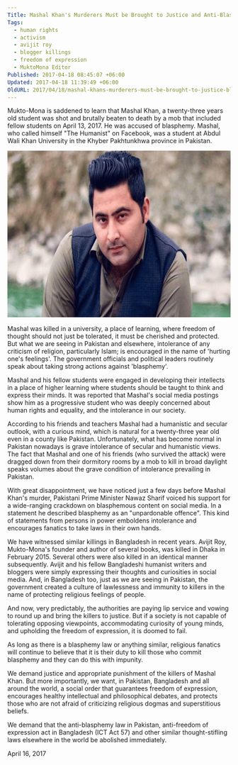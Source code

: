 ```yaml
---
Title: Mashal Khan's Murderers Must be Brought to Justice and Anti-Blasphemy Laws Must be Abolished
Tags:
  - human rights
  - activism
  - avijit roy
  - blogger killings
  - freedom of expression
  - MuktoMona Editor
Published: 2017-04-18 08:45:07 +06:00
Updated: 2017-04-18 11:39:49 +06:00
OldURL: 2017/04/18/mashal-khans-murderers-must-be-brought-to-justice-blasphemy-or-laws-alike-must-be-abolished/
---
```


Mukto-Mona is saddened to learn that Mashal Khan, a twenty-three years old student was shot and brutally beaten to death by a mob that included fellow students on April 13, 2017.  He was accused of blasphemy.  Mashal, who called himself "The Humanist" on Facebook, was a student at Abdul Wali Khan University in the Khyber Pakhtunkhwa province in Pakistan.

<a href="https://enblog.muktomona.com/2017/04/18/mashal-khans-murderers-must-be-brought-to-justice-blasphemy-or-laws-alike-must-be-abolished/mashal-khan/" rel="attachment wp-att-5211"><img src="https://raw.githubusercontent.com/think-mm/enblog-static/web/wp-uploads/2017/04/Mashal-Khan.gif" alt="" width="669" height="376" class="aligncenter size-full wp-image-5211" /></a>
  
Mashal was killed in a university, a place of learning, where freedom of thought should not just be tolerated, it must be cherished and protected.  But what we are seeing in Pakistan and elsewhere, intolerance of any criticism of religion, particularly Islam; is encouraged in the name of 'hurting one's feelings'.  The government officials and political leaders routinely speak about taking strong actions against 'blasphemy'.

Mashal and his fellow students were engaged in developing their intellects in a place of higher learning where students should be taught to think and express their minds.  It was reported that Mashal's social media postings show him as a progressive student who was deeply concerned about human rights and equality, and the intolerance in our society. 

According to his friends and teachers Mashal had a humanistic and secular outlook, with a curious mind, which is natural for a twenty-three year old even in a county like Pakistan.  Unfortunately, what has become normal in Pakistan nowadays is grave intolerance of secular and humanistic views.  The fact that Mashal and one of his friends (who survived the attack) were dragged down from their dormitory rooms by a mob to kill in broad daylight speaks volumes about the grave condition of intolerance prevailing in Pakistan.  

With great disappointment, we have noticed just a few days before Mashal Khan's murder, Pakistani Prime Minister Nawaz Sharif voiced his support for a wide-ranging crackdown on blasphemous content on social media.  In a statement he described blasphemy as an "unpardonable offence".  This kind of statements from persons in power emboldens intolerance and encourages fanatics to take laws in their own hands.  

We have witnessed similar killings in Bangladesh in recent years.  Avijit Roy, Mukto-Mona's founder and author of several books, was killed in Dhaka in February 2015.  Several others were also killed in an identical manner subsequently.  Avijit and his fellow Bangladeshi humanist writers and bloggers were simply expressing their thoughts and curiosities in social media.   And, in Bangladesh too, just as we are seeing in Pakistan, the government created a culture of lawlessness and immunity to killers in the name of protecting religious feelings of people.  

And now, very predictably, the authorities are paying lip service and vowing to round up and bring the killers to justice.  But if a society is not capable of tolerating opposing viewpoints, accommodating curiosity of young minds, and upholding the freedom of expression, it is doomed to fail.  

As long as there is a blasphemy law or anything similar, religious fanatics will continue to believe that it is their duty to kill those who commit blasphemy and they can do this with impunity. 

We demand justice and appropriate punishment of the killers of Mashal Khan.  But more importantly, we want, in Pakistan, Bangladesh and all around the world, a social order that guarantees freedom of expression, encourages healthy intellectual and philosophical debates, and protects those who are not afraid of criticizing religious dogmas and superstitious beliefs.  

We demand that the anti-blasphemy law in Pakistan, anti-freedom of expression act in Bangladesh (ICT Act 57) and other similar thought-stifling laws elsewhere in the world be abolished immediately.

April 16, 2017


